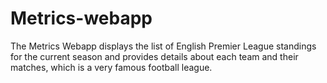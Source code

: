 # Metrics-webapp
The Metrics Webapp displays the list of English Premier League standings for the current season and provides details about each team and their matches, which is a very famous football league.
